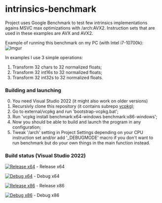 # intrinsics-benchmark

Project uses Google Benchmark to test few intrinsics implementations agains MSVC max optimizations with /arch:AVX2.
Instruction sets that are used in these examples are AVX and AVX2.

Example of running this benchmark on my PC (with Intel i7-10700k):
![Imgur](https://imgur.com/Wjggwe2)

In examples I use 3 simple operations:
1. Transform 32 chars to 32 normalized floats;
2. Transform 32 int16s to 32 normalized floats;
3. Transform 32 int32s to 32 normalized floats.

### Building and launching
0. You need Visual Studio 2022 (it might also work on older versions)
1. Recursivly clone this repository (it contains subrepo [vcpkg](https://github.com/microsoft/vcpkg));
2. Go to external/vcpkg and run 'bootstrap-vcpkg.bat';
3. Run 'vcpkg install benchmark:x64-windows benchmark:x86-windows';
4. Now you should be able to build and launch the program in any configuration;
5. Tweak '/arch' setting in Project Settings depending on your CPU instruction set and/or add '_DEBUGMODE' macro if you don't want to run benchmark but do your own things in the main function instead.

### Build status (Visual Studio 2022)
[![Release x64](https://ci.appveyor.com/api/projects/status/2xgnc4cguseu42gd/branch/main?svg=true)](https://ci.appveyor.com/project/SleepingSoul/intrinsics-benchmark/branch/main) - Release x64

[![Debug x64](https://ci.appveyor.com/api/projects/status/x82xih3ve3jg9789/branch/main?svg=true)](https://ci.appveyor.com/project/SleepingSoul/intrinsics-benchmark-shqem/branch/main) - Debug x64

[![Release x86](https://ci.appveyor.com/api/projects/status/novl5bhagvxo74b7/branch/main?svg=true)](https://ci.appveyor.com/project/SleepingSoul/intrinsics-benchmark-62qf6/branch/main) - Release x86

[![Debug x86](https://ci.appveyor.com/api/projects/status/ebay6cku1eiyk8rq/branch/main?svg=true)](https://ci.appveyor.com/project/SleepingSoul/intrinsics-benchmark-3rc5k/branch/main) - Debug x86
